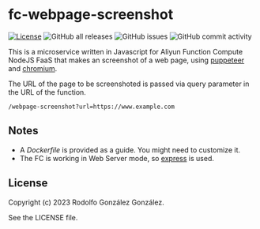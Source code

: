 # fc-webpage-screenshot

[![License](https://img.shields.io/badge/License-BSD_3--Clause-blue.svg)](https://opensource.org/licenses/BSD-3-Clause)
![GitHub all releases](https://img.shields.io/github/downloads/rgglez/fc-webpage-screenshot/total) 
![GitHub issues](https://img.shields.io/github/issues/rgglez/fc-webpage-screenshot) 
![GitHub commit activity](https://img.shields.io/github/commit-activity/y/rgglez/fc-webpage-screenshot)

This is a microservice written in Javascript for Aliyun Function Compute NodeJS FaaS that makes an screenshot of a web page, using [puppeteer](https://www.npmjs.com/package/puppeteer) and [chromium](https://www.chromium.org/Home/).

The URL of the page to be screenshoted is passed via query parameter in the URL of the function.

```
/webpage-screenshot?url=https://www.example.com
```

## Notes

* A *Dockerfile* is provided as a guide. You might need to customize it.
* The FC is working in Web Server mode, so [express](https://www.npmjs.com/package/express) is used.

## License

Copyright (c) 2023 Rodolfo González González.

See the LICENSE file.
